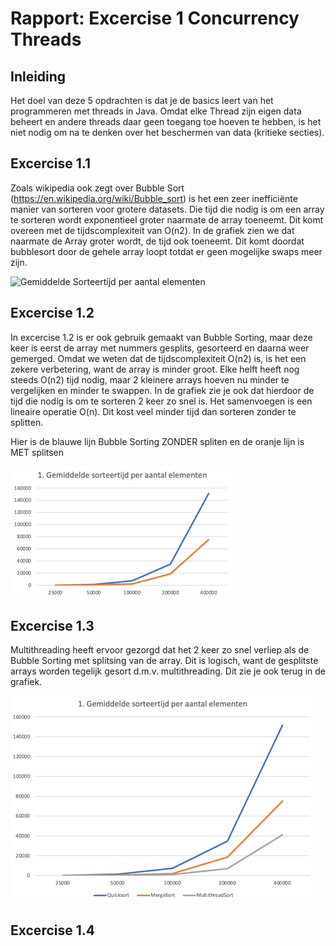 # Rapport: Excercise 1 Concurrency Threads

## Inleiding
Het doel van deze 5 opdrachten is dat je de basics leert van het programmeren met threads in Java.
Omdat elke Thread zijn eigen data beheert en andere threads daar geen toegang toe hoeven te
hebben, is het niet nodig om na te denken over het beschermen van data (kritieke secties).

## Excercise 1.1
Zoals wikipedia ook zegt over Bubble Sort (https://en.wikipedia.org/wiki/Bubble_sort) is het een zeer inefficiënte manier van sorteren voor grotere datasets. Die tijd die nodig is om een array te sorteren wordt exponentieel groter naarmate de array toeneemt. 
Dit komt overeen met de tijdscomplexiteit van O(n2). In de grafiek zien we dat naarmate de Array groter wordt, de tijd ook toeneemt. Dit komt doordat bubblesort door de gehele array loopt totdat er geen mogelijke swaps meer zijn.


![Gemiddelde Sorteertijd per aantal elementen](resource/exc1.1-grafiek.png)

## Excercise 1.2
In excercise 1.2 is er ook gebruik gemaakt van Bubble Sorting, maar deze keer is eerst de array met nummers gesplits, gesorteerd en daarna weer gemerged. 
Omdat we weten dat de tijdscomplexiteit O(n2) is, is het een zekere verbetering, want de array is minder groot. Elke helft heeft nog steeds O(n2) tijd nodig, maar 2 kleinere arrays hoeven nu minder te vergelijken en minder te swappen.
In de grafiek zie je ook dat hierdoor de tijd die nodig is om te sorteren 2 keer zo snel is. 
Het samenvoegen is een lineaire operatie O(n). Dit kost veel minder tijd dan sorteren zonder te splitten.

Hier is de blauwe lijn Bubble Sorting ZONDER spliten en de oranje lijn is MET splitsen

![Gemiddelde Sorteertijd per aantal elementen](resource/exc1.2-grafiek.png)

## Excercise 1.3
Multithreading heeft ervoor gezorgd dat het 2 keer zo snel verliep als de Bubble Sorting met splitsing van de array. Dit is logisch, want de gesplitste arrays worden tegelijk gesort d.m.v. multithreading.
Dit zie je ook terug in de grafiek.

![Gemiddelde Sorteertijd per aantal elementen](resource/exc1.3-grafiek.png)

## Excercise 1.4
